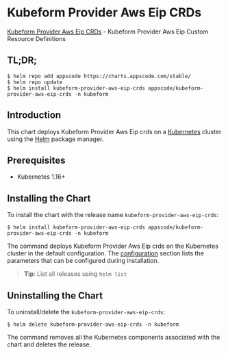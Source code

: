 # Kubeform Provider Aws Eip CRDs

[Kubeform Provider Aws Eip CRDs](https://github.com/kubeform) - Kubeform Provider Aws Eip Custom Resource Definitions

## TL;DR;

```console
$ helm repo add appscode https://charts.appscode.com/stable/
$ helm repo update
$ helm install kubeform-provider-aws-eip-crds appscode/kubeform-provider-aws-eip-crds -n kubeform
```

## Introduction

This chart deploys Kubeform Provider Aws Eip crds on a [Kubernetes](http://kubernetes.io) cluster using the [Helm](https://helm.sh) package manager.

## Prerequisites

- Kubernetes 1.16+

## Installing the Chart

To install the chart with the release name `kubeform-provider-aws-eip-crds`:

```console
$ helm install kubeform-provider-aws-eip-crds appscode/kubeform-provider-aws-eip-crds -n kubeform
```

The command deploys Kubeform Provider Aws Eip crds on the Kubernetes cluster in the default configuration. The [configuration](#configuration) section lists the parameters that can be configured during installation.

> **Tip**: List all releases using `helm list`

## Uninstalling the Chart

To uninstall/delete the `kubeform-provider-aws-eip-crds`:

```console
$ helm delete kubeform-provider-aws-eip-crds -n kubeform
```

The command removes all the Kubernetes components associated with the chart and deletes the release.


